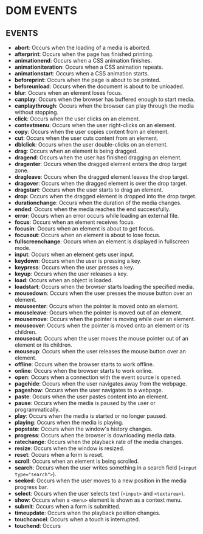 # DOM EVENTS

## EVENTS

- **abort**: Occurs when the loading of a media is aborted.
- **afterprint**: Occurs when the page has finished printing.
- **animationend**: Occurs when a CSS animation finishes.
- **animationiteration**: Occurs when a CSS animation repeats.
- **animationstart**: Occurs when a CSS animation starts.
- **beforeprint**: Occurs when the page is about to be printed.
- **beforeunload**: Occurs when the document is about to be unloaded.
- **blur**: Occurs when an element loses focus.
- **canplay**: Occurs when the browser has buffered enough to start media.
- **canplaythrough**: Occurs when the browser can play through the media without stopping.
- **click**: Occurs when the user clicks on an element.
- **contextmenu**: Occurs when the user right-clicks on an element.
- **copy**: Occurs when the user copies content from an element.
- **cut**: Occurs when the user cuts content from an element.
- **dblclick**: Occurs when the user double-clicks on an element.
- **drag**: Occurs when an element is being dragged.
- **dragend**: Occurs when the user has finished dragging an element.
- **dragenter**: Occurs when the dragged element enters the drop target zone.
- **dragleave**: Occurs when the dragged element leaves the drop target.
- **dragover**: Occurs when the dragged element is over the drop target.
- **dragstart**: Occurs when the user starts to drag an element.
- **drop**: Occurs when the dragged element is dropped into the drop target.
- **durationchange**: Occurs when the duration of the media changes.
- **ended**: Occurs when the media reaches the end successfully.
- **error**: Occurs when an error occurs while loading an external file.
- **focus**: Occurs when an element receives focus.
- **focusin**: Occurs when an element is about to get focus.
- **focusout**: Occurs when an element is about to lose focus.
- **fullscreenchange**: Occurs when an element is displayed in fullscreen mode.
- **input**: Occurs when an element gets user input.
- **keydown**: Occurs when the user is pressing a key.
- **keypress**: Occurs when the user presses a key.
- **keyup**: Occurs when the user releases a key.
- **load**: Occurs when an object is loaded.
- **loadstart**: Occurs when the browser starts loading the specified media.
- **mousedown**: Occurs when the user presses the mouse button over an element.
- **mouseenter**: Occurs when the pointer is moved onto an element.
- **mouseleave**: Occurs when the pointer is moved out of an element.
- **mousemove**: Occurs when the pointer is moving while over an element.
- **mouseover**: Occurs when the pointer is moved onto an element or its children.
- **mouseout**: Occurs when the user moves the mouse pointer out of an element or its children.
- **mouseup**: Occurs when the user releases the mouse button over an element.
- **offline**: Occurs when the browser starts to work offline.
- **online**: Occurs when the browser starts to work online.
- **open**: Occurs when a connection with the event source is opened.
- **pagehide**: Occurs when the user navigates away from the webpage.
- **pageshow**: Occurs when the user navigates to a webpage.
- **paste**: Occurs when the user pastes content into an element.
- **pause**: Occurs when the media is paused by the user or programmatically.
- **play**: Occurs when the media is started or no longer paused.
- **playing**: Occurs when the media is playing.
- **popstate**: Occurs when the window's history changes.
- **progress**: Occurs when the browser is downloading media data.
- **ratechange**: Occurs when the playback rate of the media changes.
- **resize**: Occurs when the window is resized.
- **reset**: Occurs when a form is reset.
- **scroll**: Occurs when an element is being scrolled.
- **search**: Occurs when the user writes something in a search field (`<input type="search">`).
- **seeked**: Occurs when the user moves to a new position in the media progress bar.
- **select**: Occurs when the user selects text (`<input>` and `<textarea>`).
- **show**: Occurs when a `<menu>` element is shown as a context menu.
- **submit**: Occurs when a form is submitted.
- **timeupdate**: Occurs when the playback position changes.
- **touchcancel**: Occurs when a touch is interrupted.
- **touchend**: Occurs
